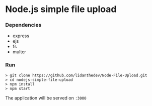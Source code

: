 # Node.js simple file upload

### Dependencies
- express
- ejs
- fs
- multer


### Run
```
> git clone https://github.com/lidanthedev/Node-File-Upload.git
> cd nodejs-simple-file-upload
> npm install
> npm start
```
The application will be served on `:3000`
